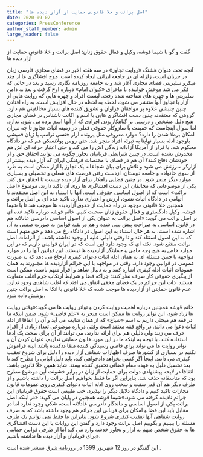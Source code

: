 ```yaml
---
title: "اصل برائت و خلا قانونی حمایت از آزار دیده ها"
date: 2020-09-02
categories: PressConference
author_staff_member: admin
large_header: false
---
```

گفت و گو با شیما قوشه، وکیل و فعال حقوق زنان: اصل برائت و خلا قانونی حمایت از آزار دیده ها

آنچه تحت عنوان هشتگ «روایت تجاوز» در سه هفته اخیر در فضای مجازی فارسی زبان در جریان است، زلزله ای در جامعه ایرانی ایجاد کرده است. موج افشاگری ها از چند میکرو سلبریتی فضای مجازی آغاز شد و به جامعه روزنامه نگاری رسید و بعد در حالی که فکر می شد موجش خوابیده با ماجرای «کیوان امام» دوباره اوج گرفت و بعد به دامن سلبریتی ها و چهره های شناخته شده رفت. لیست افراد و چهره هایی که روایت هایی از آزار یا تجاوز آنها منتشر می شود، لحظه به لحظه در حال افزایش است. به راه افتادن چنین جنبشی علاوه بر موافقان فراوان و تشویق کننده های بسیار مخالفینی هم دارد. گروهی که معتقدند چنین دست افشاگری هایی با اسم و اکانت ناشناس در فضای مجازی هیچ دلیل مشخص و درستی بر گناهکاربودن افرادی که از آنها اسم برده می شود، ندارد. اما سوال اینجاست که حقیقت با سازوکار حقوقی فعلی در زمینه اثبات تجاوز تا چه میزان امکان برملا شدن را دارد؟ موارد معروفی مثل پرونده آزار جنسی ترامپ یا ژیان قمیشی باوجود ادله بسیار نهایتا به تبرئه افراد منجر شد. حتی رومن پولانسکی هم که در دادگاه محکوم شد، با فرار از آمریکا آزادانه زندگی اش را می کند و حتی اعتبار حرفه ای اش هم مخدوش نشده است. در چنین شرایطی قربانیان تجاوز چگونه می توانند احقاق حق و از خودشان دفاع کنند؟ آن هم در فضای با مختصات فرهنگی ایران که آزار دیده بیشتر از آزارگر سرزنش می شود و تلاش برای بیان شجاعانه یک تجاوز یا آزار ممکن است به طرد از سوی خانواده و جامعه دوستان، ازدست رفتن فرصت های شغلی و تحصیلی و بسیاری موارد دیگر منجر شود. در چنین فضایی راهکار برای آزار دیده چیست تا احقاق حق کند. یکی از موضوعاتی که مخالفان این دست افشاگری ها روی آن تاکید دارند، موضوع «اصل برائت» است که از اصول اساسی حقوقی است. آنها با استناد به این اصل معتقدند تا اتهامی در دادگاه اثبات نشود، ارزش و اعتباری ندارد. تاکید عده ای بر اصل برائت و همچنین خلا قانونی موجود در راه حمایت از حقوق آزاردیده ها موجب شد تا با شیما قوشه، وکیل دادگستری و فعال حقوق زنان صحبت کنیم. خانم قوشه درباره تاکید عده ای بر اصل برائت می گوید: «اصل برائت به عنوان یکی از اصول اساسی دادرسی عادلانه هم در قانون اساسی به صراحت پیش بینی شده و هم در بقیه قوانین به صورت ضمنی به آن اشاره شده است. به هر حال استناد به این اصول در دادگاه رخ می دهد و حق متهم است که به این اصول استناد کند و تا وقتی دلیلی علیه او وجود نداشته باشد، از الزامات اصل برائت منتفع شود. نکته ای که وجود دارد این است که در ایران قوانینی داریم که در این موارد خاص به هیچ وجه حامی و حمایتگر آزاردیده ها نیستند. این قوانین آنها را در موارد مواجهه با چنین مسئله ای به همان ادله اثبات دعوای کیفری ارجاع می دهد که به صورت عمومی در قوانین وجود دارد. وقتی در مواجهه با این جرائم آزاردیده ها مجبورند به همان عمومات اثبات ادله کیفری اشاره کنند و به دنبال شاهد و اقرار متهم باشند، ممکن است از پیگیری حقوقی کار صرف نظر کنند؛ چراکه فضا و شرایط ارتکاب جرم اغلب متفاوت هستند. ذات این جرائم در یک فضای مخفی اتفاق می افتد که اغلب شاهدی وجود ندارد. عدم قانون حمایتی از آزاردیده ها موجب شده که خلا قانونی با اتکا به اصل برائت چنین پوشش داده شود.

خانم قوشه همچنین درباره اهمیت روایت کردن و تواتر روایت ها می گوید:«وقتی روایت ها زیاد شود، این تواتر روایت ها ممکن است منجر به «علم قاضی» شود. ضمن اینکه ما در فقه هم مبحثی داریم به اسم «شیاع» که از همان شایعه می آید و آن را اتفاقا از ادله اثبات دعوا می دانند. در واقع فقه معتقد است وقتی درباره موضوعی تعداد زیادی از افراد حرف می زنند ولی دلیلی هم برای ارائه ندارند، می توانند از آن برای صحت یک ادعا استفاده کنند. با توجه به اینکه ما در این مورد قانون حمایتی نداریم، عنوان کردن آن و تواتر روایت ها می تواند برای قاضی رسیدگی کننده متقاعدکننده باشد.البته فراموش نکنیم در بسیاری از کشورها صرف اظهارات شفاهی آزار دیده را دلیل برای شروع تعقیب کیفری می دانند. اینجا اگر کسی بخواهد دادخواهی کند، باید دلیل اثباتی را مطرح کند تا بعد تحصیل دلیل به عهده مقام قضائی تحقیق کننده بیفتد. شاید همین خلا قانونی باشد. اتفاقا در لایحه پیشنهادی دولت برای حمایت از زنان در برابر خشونت این موضوع مطرح بود که متاسفانه حذف شد. بنابراین اگر ما فقط بخواهیم اصل برائت را داشته باشیم و از طرف دیگر هم آن قدر سفت و سخت روی ادله اثبات دعوای کیفری روی عمومات قانون مجازات تاکید کنیم و دادگاه دلایل دیگر را نپذیرد، خب طبیعی است حقوق قربانیان این جرائم نادیده گرفته می شود.»شیما قوشه همچنین در پایان می گوید: «در اینکه اصل برائت یکی از اصول اساسی و ماندگار دادرسی عادلانه است، شکی وجود ندارد اما در مقابل باید این فضا و امکان برای قربانی این جرائم هم وجود داشته باشد که به صرف روایت شفاهی آنها تعقیب کیفری شروع شود. بنابراین ما فقط نمی توانیم یک طرف مسئله را ببینیم و بگوییم اصل برائت وجود دارد و گفتن این روایات یا این دست افشاگری ها به حقوق شخص متهم به آزار و تجاوز خدشه وارد می کند اما از طرفی قوانین حمایتی برای قربانیان و آزار دیده ها نداشته باشیم».




این  گفتگو در روز 12 شهریور 1399 در <a href="https://www.magiran.com/article/4086379">روزنامه شرق</a> منتشر شده است .
